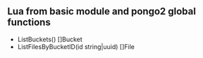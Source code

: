 ## Lua from basic module and pongo2 global functions 

* ListBuckets() []Bucket
* ListFilesByBucketID(id string|uuid) []File